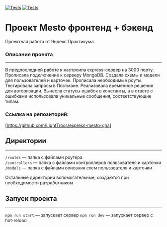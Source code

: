 [![Tests](../../actions/workflows/tests-13-sprint.yml/badge.svg)](../../actions/workflows/tests-13-sprint.yml) [![Tests](../../actions/workflows/tests-14-sprint.yml/badge.svg)](../../actions/workflows/tests-14-sprint.yml)
# **Проект Mesto фронтенд + бэкенд**
Проектная работа от Яндекс Практикума

### Описание проекта
--------------------
В предпоследней работе я  настроила express-сервер на 3000 порту. Прописала подключение к серверу MongoDB. Создала схемы и модели для пользователей и карточек. Прописала необходимые роуты. Тестировала запросы в Постмане. Реализовала временное решение для авторизации. Вынесла статусы ошибок в константы, а в ответе с ошибками использовала уникальные сообщения, соответствующие типам.

### Ссылка на репозиторий:
[https://github.com/LightTross/express-mesto-gha]

## Директории
-------------
`/routes` — папка с файлами роутера  
`/controllers` — папка с файлами контроллеров пользователя и карточки   
`/models` — папка с файлами описания схем пользователя и карточки  
  
Остальные директории вспомогательные, создаются при необходимости разработчиком

## Запуск проекта
-----------------
`npm run start` — запускает сервер
`npm run dev` — запускает сервер с hot-reload
